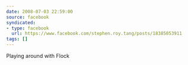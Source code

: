```yaml
---
date: 2008-07-03 22:59:00
source: facebook
syndicated:
- type: facebook
  url: https://www.facebook.com/stephen.roy.tang/posts/18385053911
tags: []
---
```


Playing around with Flock